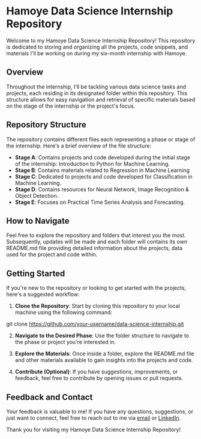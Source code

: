 # Hamoye Data Science Internship Repository

Welcome to my Hamoye Data Science Internship Repository! This repository is dedicated to storing and organizing all the projects, code snippets, and materials I'll be working on during my six-month internship with Hamoye.

## Overview

Throughout the internship, I'll be tackling various data science tasks and projects, each residing in its designated folder within this repository. This structure allows for easy navigation and retrieval of specific materials based on the stage of the internship or the project's focus.

## Repository Structure

The repository contains different files each representing a phase or stage of the internship. Here's a brief overview of the file structure:

- **Stage A**: Contains projects and code developed during the initial stage of the internship: Introduction to Python for Machine Learning.
- **Stage B**: Contains materials related to Regression in Machine Learning
- **Stage C**: Dedicated to projects and code developed for Classification in Machine Learning.
- **Stage D**: Contains resources for Neural Network, Image Recognition & Object Detection.
- **Stage E**: Focuses on Practical Time Series Analysis and Forecasting.
## How to Navigate

Feel free to explore the repository and folders that interest you the most. Subsequently, updates will be made and each folder will contains its own README.md file providing detailed information about the projects, data used for the project and code within.

## Getting Started

If you're new to the repository or looking to get started with the projects, here's a suggested workflow:

1. **Clone the Repository**: Start by cloning this repository to your local machine using the following command:

git clone https://github.com/your-username/data-science-internship.git

2. **Navigate to the Desired Phase**: Use the folder structure to navigate to the phase or project you're interested in.

3. **Explore the Materials**: Once inside a folder, explore the README.md file and other materials available to gain insights into the projects and code.

4. **Contribute (Optional)**: If you have suggestions, improvements, or feedback, feel free to contribute by opening issues or pull requests.

## Feedback and Contact

Your feedback is valuable to me! If you have any questions, suggestions, or just want to connect, feel free to reach out to me via [email](mailto:akinrotimioyin@gmail.com) or [LinkedIn](https://www.linkedin.com/in/dominion-akinrotimi-7a5961268).

Thank you for visiting my Hamoye Data Science Internship Repository!

